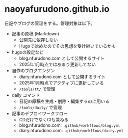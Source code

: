 # naoyafurudono.github.io

日記やブログの管理をする。管理対象は以下。

- 記事の原稿 (Markdown)
  - 公開先に依存しない
  - Hugoで始めたのでその思想を受け継いでいるかも
- hugoの設定など
  - blog.nfurudono.com として公開するサイト
  - 2025年1月時点ではあまり更新してない
- 自作のブログエンジン
  - diary.nfurudono.com として公開するサイト
  - 2025年1月時点でアクティブに更新している
  - `/tools/tt/` で管理
- daily コマンド
  - 日記の原稿を生成・削除・編集するのに用いる
  - `/tools/daily/` で管理
- 記事のデプロイワークフロー
  - CDだけでなくCIも兼ねる
  - blog.nfurudono.com: `.github/workflows/blog.yml`
  - diary.nfurudono.com: `.github/workflows/dairy.yml`
